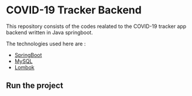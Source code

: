 # COVID-19 Tracker Backend

This repository consists of the codes realated to the COVID-19 tracker app backend written in Java springboot.

The technologies used here are :
- [SpringBoot](https://spring.io/projects/spring-boot)
- [MySQL](https://www.mysql.com/)
- [Lombok](https://projectlombok.org/)


## Run the project


